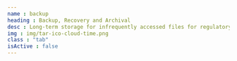 ```yaml
---
name : backup
heading : Backup, Recovery and Archival
desc : Long-term storage for infrequently accessed files for regulatory, compliance, disaster recover, or archival purposes.
img : img/tar-ico-cloud-time.png
class : "tab"
isActive : false
---
```

